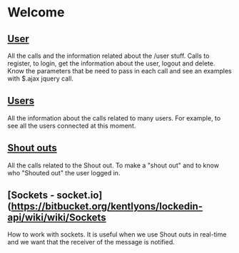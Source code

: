 # Welcome


## [User](https://bitbucket.org/kentlyons/lockedin-api/wiki/wiki/User)

All the calls and the information related about the /user stuff. Calls to register, to login, get the information about the user, logout and delete. Know the parameters that be need to pass in each call and see an examples with $.ajax jquery call.

## [Users](https://bitbucket.org/kentlyons/lockedin-api/wiki/wiki/Users)

All the information about the calls related to many users. For example, to see all the users connected at this moment.

## [Shout outs](https://bitbucket.org/kentlyons/lockedin-api/wiki/wiki/Shoutouts)

All the calls related to the Shout out. To make a "shout out" and to know who "Shouted out" the user logged in.

## [Sockets - socket.io](https://bitbucket.org/kentlyons/lockedin-api/wiki/wiki/Sockets

How to work with sockets. It is useful when we use Shout outs in real-time and we want that the receiver of the message is notified.